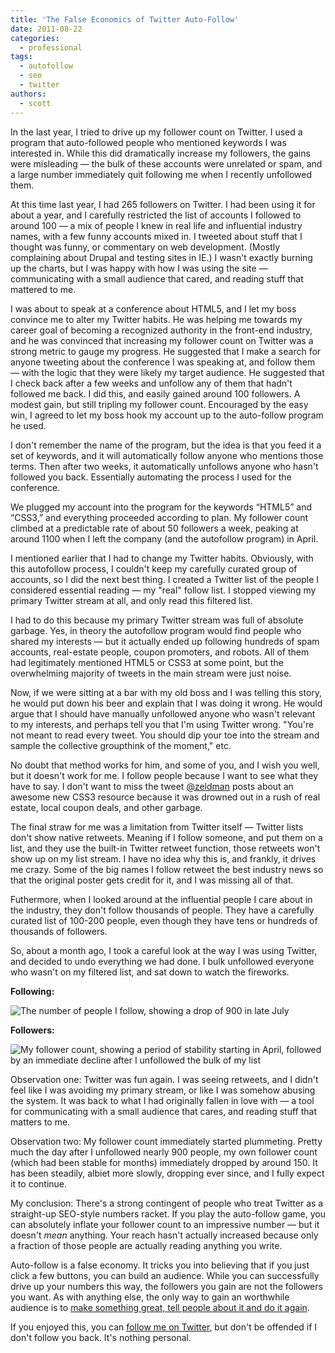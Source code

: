 ```yaml
---
title: 'The False Economics of Twitter Auto-Follow'
date: 2011-08-22
categories:
  - professional
tags:
  - autofollow
  - seo
  - twitter
authors:
  - scott
---
```


In the last year, I tried to drive up my follower count on Twitter. I used a program that auto-followed people who mentioned keywords I was interested in. While this did dramatically increase my followers, the gains were misleading — the bulk of these accounts were unrelated or spam, and a large number immediately quit following me when I recently unfollowed them.

At this time last year, I had 265 followers on Twitter. I had been using it for about a year, and I carefully restricted the list of accounts I followed to around 100 — a mix of people I knew in real life and influential industry names, with a few funny accounts mixed in. I tweeted about stuff that I thought was funny, or commentary on web development. (Mostly complaining about Drupal and testing sites in IE.) I wasn't exactly burning up the charts, but I was happy with how I was using the site — communicating with a small audience that cared, and reading stuff that mattered to me.

I was about to speak at a conference about HTML5, and I let my boss convince me to alter my Twitter habits. He was helping me towards my career goal of becoming a recognized authority in the front-end industry, and he was convinced that increasing my follower count on Twitter was a strong metric to gauge my progress. He suggested that I make a search for anyone tweeting about the conference I was speaking at, and follow them — with the logic that they were likely my target audience. He suggested that I check back after a few weeks and unfollow any of them that hadn't followed me back. I did this, and easily gained around 100 followers. A modest gain, but still tripling my follower count. Encouraged by the easy win, I agreed to let my boss hook my account up to the auto-follow program he used.

I don't remember the name of the program, but the idea is that you feed it a set of keywords, and it will automatically follow anyone who mentions those terms. Then after two weeks, it automatically unfollows anyone who hasn't followed you back. Essentially automating the process I used for the conference.

We plugged my account into the program for the keywords “HTML5” and “CSS3,” and everything proceeded according to plan. My follower count climbed at a predictable rate of about 50 followers a week, peaking at around 1100 when I left the company (and the autofollow program) in April.

I mentioned earlier that I had to change my Twitter habits. Obviously, with this autofollow process, I couldn't keep my carefully curated group of accounts, so I did the next best thing. I created a Twitter list of the people I considered essential reading — my "real" follow list. I stopped viewing my primary Twitter stream at all, and only read this filtered list.

I had to do this because my primary Twitter stream was full of absolute garbage. Yes, in theory the autofollow program would find people who shared my interests — but it actually ended up following hundreds of spam accounts, real-estate people, coupon promoters, and robots. All of them had legitimately mentioned HTML5 or CSS3 at some point, but the overwhelming majority of tweets in the main stream were just noise.

Now, if we were sitting at a bar with my old boss and I was telling this story, he would put down his beer and explain that I was doing it wrong. He would argue that I should have manually unfollowed anyone who wasn't relevant to my interests, and perhaps tell you that I'm using Twitter wrong. "You're not meant to read every tweet. You should dip your toe into the stream and sample the collective groupthink of the moment," etc.

No doubt that method works for him, and some of you, and I wish you well, but it doesn't work for me. I follow people because I want to see what they have to say. I don't want to miss the tweet [@zeldman](http://twitter.com/zeldman/) posts about an awesome new CSS3 resource because it was drowned out in a rush of real estate, local coupon deals, and other garbage.

The final straw for me was a limitation from Twitter itself — Twitter lists don't show native retweets. Meaning if I follow someone, and put them on a list, and they use the built-in Twitter retweet function, those retweets won't show up on my list stream. I have no idea why this is, and frankly, it drives me crazy. Some of the big names I follow retweet the best industry news so that the original poster gets credit for it, and I was missing all of that.

Futhermore, when I looked around at the influential people I care about in the industry, they don't follow thousands of people. They have a carefully curated list of 100-200 people, even though they have tens or hundreds of thousands of followers.

So, about a month ago, I took a careful look at the way I was using Twitter, and decided to undo everything we had done. I bulk unfollowed everyone who wasn't on my filtered list, and sat down to watch the fireworks.

**Following:**

![The number of people I follow, showing a drop of 900 in late July](/images/following.png)

**Followers:**

![My follower count, showing a period of stability starting in April, followed by an immediate decline after I unfollowed the bulk of my list](/images/followers.png)

Observation one: Twitter was fun again. I was seeing retweets, and I didn't feel like I was avoiding my primary stream, or like I was somehow abusing the system. It was back to what I had originally fallen in love with — a tool for communicating with a small audience that cares, and reading stuff that matters to me.

Observation two: My follower count immediately started plummeting. Pretty much the day after I unfollowed nearly 900 people, my own follower count (which had been stable for months) immediately dropped by around 150. It has been steadily, albiet more slowly, dropping ever since, and I fully expect it to continue.

My conclusion: There's a strong contingent of people who treat Twitter as a straight-up SEO-style numbers racket. If you play the auto-follow game, you can absolutely inflate your follower count to an impressive number — but it doesn't _mean_ anything. Your reach hasn't actually increased because only a fraction of those people are actually reading anything you write.

Auto-follow is a false economy. It tricks you into believing that if you just click a few buttons, you can build an audience. While you can successfully drive up your numbers this way, the followers you gain are not the followers you want. As with anything else, the only way to gain an worthwhile audience is to [make something great, tell people about it and do it again](http://powazek.com/posts/2090).

If you enjoyed this, you can [follow me on Twitter](http://twitter.com/spaceninja/), but don't be offended if I don't follow you back. It's nothing personal.
